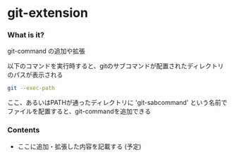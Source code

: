 # git-extension

### What is it?

git-command の追加や拡張

以下のコマンドを実行時すると、gitのサブコマンドが配置されたディレクトリのパスが表示される
```bash
git --exec-path
```

ここ、あるいはPATHが通ったディレクトリに 'git-sabcommand' という名前でファイルを配置すると、git-commandを追加できる

### Contents

* ここに追加・拡張した内容を記載する (予定)
